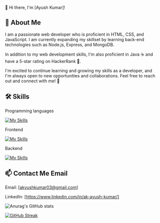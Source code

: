 
👋 Hi there, I'm [Ayush Kumar]!



## 🚀 About Me

I am a passionate web developer who is proficient in HTML, CSS, and JavaScript. I am currently expanding my skillset by learning back-end technologies such as Node.js, Express, and MongoDB. 

In addition to my web development skills, I'm also proficient in Java ☕️ and have a 5-star rating on HackerRank 🌟.

I'm excited to continue learning and growing my skills as a developer, and I'm always open to new opportunities and collaborations. Feel free to reach out and connect with me! 🤝



## 🛠 Skills
 
Programming languages

[![My Skills](https://skillicons.dev/icons?i=java,cpp,&theme=light)](https://skillicons.dev)

Frontend

[![My Skills](https://skillicons.dev/icons?i=html,css,js,react)](https://skillicons.dev)

Backend

[![My Skills](https://skillicons.dev/icons?i=nodejs,express,mongodb,aws)](https://skillicons.dev)




## 📫 Contact Me Email
Email: [akyushkumar03@gmail.com] 

LinkedIn: [https://www.linkedin.com/in/ak-ayush-kumar/] 

![Anurag's GitHub stats](https://github-readme-stats.vercel.app/api?username=ayushkumar0&show_icons=true&theme=radical)

[![GitHub Streak](https://streak-stats.demolab.com?user=ayushkumar0&theme=radical)](https://git.io/streak-stats) 
